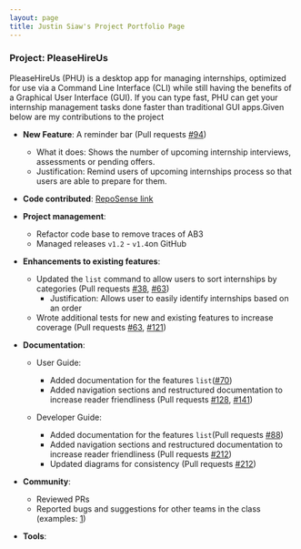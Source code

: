 ```yaml
---
layout: page
title: Justin Siaw's Project Portfolio Page
---
```


### Project: PleaseHireUs

PleaseHireUs (PHU) is a desktop app for managing internships, optimized for use via a Command Line Interface (CLI) while still having the benefits of a Graphical User Interface (GUI). If you can type fast, PHU can get your internship management tasks done faster than traditional GUI apps.Given below are my contributions to the project
* **New Feature**: A reminder bar (Pull requests [\#94](https://github.com/AY2223S1-CS2103T-W17-4/tp/pull/94))
  * What it does: Shows the number of upcoming internship interviews, assessments or pending offers.
  * Justification: Remind users of upcoming internships process so that users are able to prepare for them. 
  
* **Code contributed**: [RepoSense link](https://nus-cs2103-ay2223s1.github.io/tp-dashboard/?search=justins00&breakdown=true)

* **Project management**:
  * Refactor code base to remove traces of AB3
  * Managed releases `v1.2` - `v1.4`on GitHub
  
* **Enhancements to existing features**:
  * Updated the `list` command to allow users to sort internships by categories (Pull requests [\#38](https://github.com/AY2223S1-CS2103T-W17-4/tp/pull/38), [\#63](https://github.com/AY2223S1-CS2103T-W17-4/tp/pull/63))
    * Justification: Allows user to easily identify internships based on an order
  * Wrote additional tests for new and existing features to increase coverage (Pull requests [\#63](https://github.com/AY2223S1-CS2103T-W17-4/tp/pull/63), [\#121](https://github.com/AY2223S1-CS2103T-W17-4/tp/pull/121))
  
* **Documentation**:
  * User Guide:
    * Added documentation for the features `list`([\#70](https://github.com/AY2223S1-CS2103T-W17-4/tp/pull/70))
    * Added navigation sections and restructured documentation to increase reader friendliness (Pull requests [\#128](https://github.com/AY2223S1-CS2103T-W17-4/tp/pull/128), [\#141](https://github.com/AY2223S1-CS2103T-W17-4/tp/pull/141))
    
  * Developer Guide:
    * Added documentation for the features `list`(Pull requests [\#88](https://github.com/AY2223S1-CS2103T-W17-4/tp/pull/88))
    * Added navigation sections and restructured documentation to increase reader friendliness (Pull requests [\#212](https://github.com/AY2223S1-CS2103T-W17-4/tp/pull/212))
    * Updated diagrams for consistency (Pull requests [\#212](https://github.com/AY2223S1-CS2103T-W17-4/tp/pull/212))
    

* **Community**:
  * Reviewed PRs
  * Reported bugs and suggestions for other teams in the class (examples: [1](https://github.com/JustinS00/ped/issues))
  
* **Tools**:
